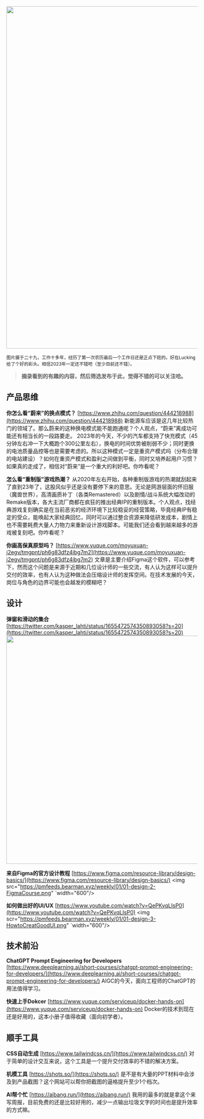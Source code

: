 <img src="https://pmfeeds.bearman.xyz/weekly/01/01-cover.jpeg" width="900"/>

<small>图片摄于二十九，工作十多年，经历了第一次农历最后一个工作日还是正点下班的。好在Lucking给了个好的彩头。相信2023年一定还不错吧（至少目前还不错）。</small>

> **摘录看到的有趣的内容，然后筛选发布于此，觉得不错的可以关注哈。**

## 产品思维

**你怎么看“蔚来”的换点模式？**
[https://www.zhihu.com/question/444218988](https://www.zhihu.com/question/444218988)
新能源车应该是这几年比较热门的领域了。那么蔚来的这种换电模式能不能跑通呢？个人观点，“蔚来”离成功可能还有相当长的一段路要走。
2023年的今天，不少的汽车都支持了快充模式（45分钟左右冲一下大概跑个300公里左右），换电的时间优势被削弱不少；同时更换的电池质量品控等也是需要考虑的。所以这种模式一定是重资产模式吗（分布合理的电站建设）？如何在重资产模式和盈利之间做到平衡，同时又培养起用户习惯？
如果真的走成了，相信对“蔚来”是一个重大的利好吧。你咋看呢？

**怎么看“重制版”游戏热潮？**
从2020年左右开始，各种重制版游戏的热潮就刮起来了直到23年了，这股风似乎还是没有要停下来的意思。无论是网游层面的怀旧服（魔兽世界），高清画质补丁（各类Remastered）以及剧情/战斗系统大幅改动的Remake版本，各大主流厂商都在疯狂的推出经典IP的重制版本。个人观点，找经典游戏复刻确实是在当前恶劣的经济环境下比较稳妥的经营策略，毕竟经典IP有稳定的受众，能唤起大家经典回忆，同时可以通过整合资源来降低研发成本，剧情上也不需要耗费大量人力物力来重新设计游戏脚本。可能我们还会看到越来越多的游戏被复刻吧。你咋看呢？

**你画高保真原型吗？**
[https://www.yuque.com/moyuxuan-j2egv/tmgpnt/ph6g83dfz4ibg7m2](https://www.yuque.com/moyuxuan-j2egv/tmgpnt/ph6g83dfz4ibg7m2)
文章是主要介绍Figma这个软件，可以参考下，然而这个问题是来源于近期和几位设计师的一些交流，有人认为这样可以提升交付的效率，也有人认为这种做法会压缩设计师的发挥空间。在技术发展的今天，岗位与角色的边界可能也会越发的模糊吧？

## 设计

**弹窗和滑动的集合**
[https://twitter.com/kasper_lahti/status/1655472574350893058?s=20](https://twitter.com/kasper_lahti/status/1655472574350893058?s=20)
<img src="https://pmfeeds.bearman.xyz/weekly/01/01-design-1-dialog%26button.gif" width="600"/>

**来自Figma的官方设计教程**
[https://www.figma.com/resource-library/design-basics/](https://www.figma.com/resource-library/design-basics/)
<img src="https://pmfeeds.bearman.xyz/weekly/01/01-design-2-FigmaCourse.png" `width="600"/>

**如何做出好的UI/UX**
[https://www.youtube.com/watch?v=QePKvqLIsP0](https://www.youtube.com/watch?v=QePKvqLIsP0)
<img scr="https://pmfeeds.bearman.xyz/weekly/01/01-design-3-HowtoCreatGoodUI.png" `width="600"/>

## 技术前沿

**ChatGPT Prompt Engineering for Developers**
[https://www.deeplearning.ai/short-courses/chatgpt-prompt-engineering-for-developers/](https://www.deeplearning.ai/short-courses/chatgpt-prompt-engineering-for-developers/)
AIGC的今天，面向工程师的ChatGPT的用法值得学习。

**快速上手Dokcer**
[https://www.yuque.com/serviceup/docker-hands-on](https://www.yuque.com/serviceup/docker-hands-on)
Docker的技术到现在还是好用的，这本小册子值得收藏（面向初学者）。

## 顺手工具

**CSS自动生成**
[https://www.tailwindcss.cn/](https://www.tailwindcss.cn/)
对于简单的设计交互来说，这个工具是一个提升交付效率的不错的解决方案。

**机模工具**
[https://shots.so/](https://shots.so/)
是不是有大量的PPT材料中会涉及到产品截图？这个网站可以帮你把截图的逼格提升至少1个档次。

**AI帮个忙**
[https://aibang.run/](https://aibang.run/)
我用的最多的就是拿这个来写周报，目前免费的还是比较好用的，减少一点输出垃圾文字的时间也是提升效率的方式嘛。
